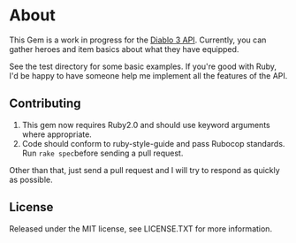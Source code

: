About
=====

This Gem is a work in progress for the [Diablo 3 API].  Currently, you can gather
heroes and item basics about what they have equipped.

See the test directory for some basic examples.  If you're good with Ruby,
I'd be happy to have someone help me implement all the features of the API.

[Diablo 3 API]: https://github.com/Blizzard/d3-api-docs "Diablo 3 API"

Contributing
------------

1. This gem now requires Ruby2.0 and should use keyword arguments where
   appropriate.
2. Code should conform to ruby-style-guide and pass Rubocop standards. Run
   `rake spec`before sending a pull request.

Other than that, just send a pull request and I will try to respond as quickly
as possible.

License
-------

Released under the MIT license, see LICENSE.TXT for more information.